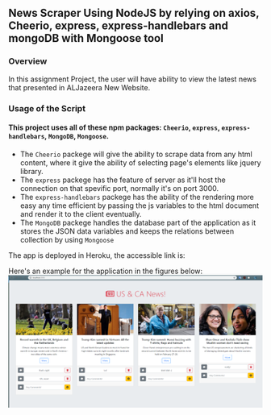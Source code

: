 ## News Scraper Using NodeJS by relying on axios, Cheerio, express, express-handlebars and mongoDB with Mongoose tool

### Overview

In this assignment Project, the user will have ability to view the latest news that presented in ALJazeera New Website.

### Usage of the Script

#### This project uses all of these npm packages: `Cheerio`, `express`, `express-handlebars`, `MongoDB`, `Mongoose`. 

* The `Cheerio` packege will give the ability to scrape data from any html content, where it give the ability of selecting page's elements like jquery library.
* The `express` packege has the feature of server as it'll host the connection on that spevific port, normally it's on port 3000.
* The `express-handlebars` packege has the ability of the rendering more easy any time efficient by passing the js variables to the html document and render it to the client eventually.
* The `MongoDB` packege handles the database part of the application as it stores the JSON data variables and keeps the relations between collection by using `Mongoose`

The app is deployed in Heroku, the accessible link is:

Here's an example for the application in the figures below:
![App Example](./images/example.png)
